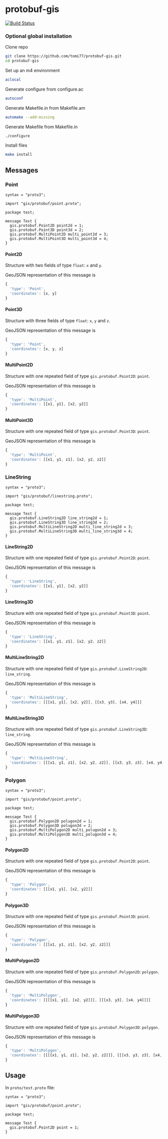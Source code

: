 # protobuf-gis

[![Build Status](https://travis-ci.org/tomi77/protobuf-gis.svg?branch=master)](https://travis-ci.org/tomi77/protobuf-gis)

### Optional global installation

Clone repo

~~~sh
git clone https://github.com/tomi77/protobuf-gis.git
cd protobuf-gis
~~~

Set up an m4 environment

~~~sh
aclocal
~~~

Generate configure from configure.ac

~~~sh
autoconf
~~~

Generate Makefile.in from Makefile.am

~~~sh
automake --add-missing
~~~

Generate Makefile from Makefile.in

~~~sh
./configure
~~~

Install files

~~~sh
make install
~~~

## Messages

### Point

~~~
syntax = "proto3";

import "gis/protobuf/point.proto";

package test;

message Test {
  gis.protobuf.Point2D point2d = 1;
  gis.protobuf.Point3D point3d = 2;
  gis.protobuf.MultiPoint2D multi_point2d = 3;
  gis.protobuf.MultiPoint3D multi_point3d = 4;
}
~~~

#### Point2D

Structure with two fields of type `float`: `x` and `y`.

GeoJSON representation of this message is

~~~js
{
  'type': 'Point',
  'coordinates': [x, y]
}
~~~

#### Point3D

Structure with three fields of type `float`: `x`, `y` and `z`.

GeoJSON representation of this message is

~~~js
{
  'type': 'Point',
  'coordinates': [x, y, z]
}
~~~

#### MultiPoint2D

Structure with one repeated field of type `gis.protobuf.Point2D`: `point`.

GeoJSON representation of this message is

~~~js
{
  'type': 'MultiPoint',
  'coordinates': [[x1, y1], [x2, y2]]
}
~~~

#### MultiPoint3D

Structure with one repeated field of type `gis.protobuf.Point3D`: `point`.

GeoJSON representation of this message is

~~~js
{
  'type': 'MultiPoint',
  'coordinates': [[x1, y1, z1], [x2, y2, z2]]
}
~~~

### LineString

~~~
syntax = "proto3";

import "gis/protobuf/linestring.proto";

package test;

message Test {
  gis.protobuf.LineString2D line_string2d = 1;
  gis.protobuf.LineString3D line_string3d = 2;
  gis.protobuf.MultiLineString2D multi_line_string2d = 3;
  gis.protobuf.MultiLineString3D multi_line_string3d = 4;
}
~~~

#### LineString2D

Structure with one repeated field of type `gis.protobuf.Point2D`: `point`.

GeoJSON representation of this message is

~~~js
{
  'type': 'LineString',
  'coordinates': [[x1, y1], [x2, y2]]
}
~~~

#### LineString3D

Structure with one repeated field of type `gis.protobuf.Point3D`: `point`.

GeoJSON representation of this message is

~~~js
{
  'type': 'LineString',
  'coordinates': [[x1, y1, z1], [x2, y2, z2]]
}
~~~

#### MultiLineString2D

Structure with one repeated field of type `gis.protobuf.LineString2D`: `line_string`.

GeoJSON representation of this message is

~~~js
{
  'type': 'MultiLineString',
  'coordinates': [[[x1, y1], [x2, y2]], [[x3, y3], [x4, y4]]]
}
~~~

#### MultiLineString3D

Structure with one repeated field of type `gis.protobuf.LineString3D`: `line_string`.

GeoJSON representation of this message is

~~~js
{
  'type': 'MultiLineString',
  'coordinates': [[[x1, y1, z1], [x2, y2, z2]], [[x3, y3, z3], [x4, y4, z4]]]
}
~~~

### Polygon

~~~
syntax = "proto3";

import "gis/protobuf/point.proto";

package test;

message Test {
  gis.protobuf.Polygon2D polugon2d = 1;
  gis.protobuf.Polygon3D polugon3d = 2;
  gis.protobuf.MultiPolygon2D multi_polugon2d = 3;
  gis.protobuf.MultiPolygon3D multi_polugon3d = 4;
}
~~~

#### Polygon2D

Structure with one repeated field of type `gis.protobuf.Point2D`: `point`.

GeoJSON representation of this message is

~~~js
{
  'type': 'Polygon',
  'coordinates': [[[x1, y1], [x2, y2]]]
}
~~~

#### Polygon3D

Structure with one repeated field of type `gis.protobuf.Point3D`: `point`.

GeoJSON representation of this message is

~~~js
{
  'type': 'Polygon',
  'coordinates': [[[x1, y1, z1], [x2, y2, z2]]]
}
~~~

#### MultiPolygon2D

Structure with one repeated field of type `gis.protobuf.Polygon2D`: `polygon`.

GeoJSON representation of this message is

~~~js
{
  'type': 'MultiPolygon',
  'coordinates': [[[[x1, y1], [x2, y2]]], [[[x3, y3], [x4, y4]]]]
}
~~~

#### MultiPolygon3D

Structure with one repeated field of type `gis.protobuf.Polygon3D`: `polygon`.

GeoJSON representation of this message is

~~~js
{
  'type': 'MultiPolygon',
  'coordinates': [[[[x1, y1, z1], [x2, y2, z2]]], [[[x3, y3, z3], [x4, y4, z4]]]]
}
~~~

## Usage

In `proto/test.proto` file:

~~~
syntax = "proto3";

import "gis/protobuf/point.proto";

package test;

message Test {
  gis.protobuf.Point2D point = 1;
}
~~~
